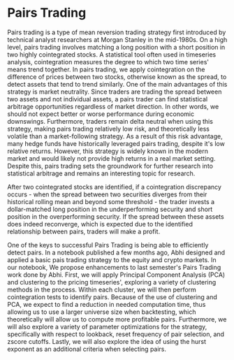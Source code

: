 # Pairs Trading

Pairs trading is a type of mean reversion trading strategy first introduced by technical analyst researchers at Morgan Stanley in the mid-1980s. On a high level, pairs trading involves matching a long position with a short position in two highly cointegrated stocks. A statistical tool often used in timeseries analysis, cointegration measures the degree to which two time series' means trend together. In pairs trading, we apply cointegration on the difference of prices between two stocks, otherwise known as the spread, to detect assets that tend to trend similarly. One of the main advantages of this strategy is market neutrality. Since traders are trading the spread between two assets and not individual assets, a pairs trader can find statistical arbitrage opportunities regardless of market direction. In other words, we should not expect better or worse performance during economic downswings. Furthermore, traders remain delta neutral when using this strategy, making pairs trading relatively low risk, and theoretically less volatile than a market-following strategy. As a result of this risk advantage, many hedge funds have historically leveraged pairs trading, despite it's low relative returns. However, this strategy is widely known in the modern market and would likely not provide high returns in a real market setting. Despite this, pairs trading sets the groundwork for further research into statistical arbitrage and remains an interesting topic for research.

After two cointegrated stocks are identified, if a cointegration discrepancy occurs - when the spread between two securities diverges from their historical rolling mean and beyond some threshold - the trader invests a dollar-matched long position in the underperforming security and short position in the overperforming security. If the spread between these assets does indeed reconverge, which is expected due to the identified relationship between pairs, traders will make a profit.

One of the keys to successful Pairs Trading is being able to efficiently detect pairs. In a notebook published a few months ago, Abhi designed and applied a basic pais trading strategy to the equity and crypto markets. In our notebook, We propose enhancements to last semester's Pairs Trading work done by Abhi. First, we will apply Principal Component Analysis (PCA) and clustering to the pricing timeseries', exploring a variety of clustering methods in the process. Within each cluster, we will then perform cointegration tests to identify pairs. Because of the use of clustering and PCA, we expect to find a reduction in needed computation time, thus allowing us to use a larger universe size when backtesting, which theoretically will allow us to compute more profitable pairs. Furthermore, we will also explore a variety of parameter optimizations for the strategy, specifically with respect to lookback, reset frequency of pair selection, and zscore cutoffs. Lastly, we will also explore the idea of using the hurst exponent as an additional criteria when selecting pairs.
